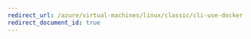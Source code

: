 ```yaml
---
redirect_url: /azure/virtual-machines/linux/classic/cli-use-docker
redirect_document_id: true
---
```

